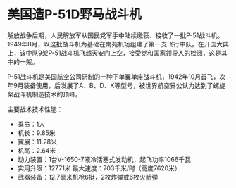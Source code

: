 # 美国造P-51D野马战斗机
 
解放战争后期，人民解放军从国民党军手中陆续缴获、接收了一批P-51战斗机。1949年8月，以这批战斗机为基础在南苑机场组建了第一支飞行中队。在开国大典上，该中队9架P-51战斗机飞越天安门上空，接受党和国家领导人的检阅，这是其中的一架。

P-51战斗机是美国航空公司研制的一种下单翼单座战斗机，1942年10月首飞，次年9月装备使用，后发展了A、B、D、K等型号，被世界航空界公认为达到了螺旋桨战斗机制造技术的顶峰。

主要战术技术性能：

- 乘员：1人
- 机长：9.85米
- 翼展：11.28米
- 机高：2.64米
- 动力装置：1台V-1650-7液冷活塞式发动机，起飞功率1066千瓦
- 实用升限：12771米    最大速度：703千米/时（高度7620米）
- 武器装备：12.7毫米机枪6挺，2枚炸弹或6枚火箭弹
